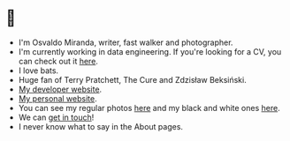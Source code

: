 # :bat:

* I'm Osvaldo Miranda, writer, fast walker and photographer.
* I'm currently working in data engineering. If you're looking for a CV, you can check out it [here](https://omiranda.dev/cv).
* I love bats.
* Huge fan of Terry Pratchett, The Cure and Zdzisław Beksiński.
* [My developer website](https://omiranda.dev).
* [My personal website](https://quiroptero.blog).
* You can see my regular photos [here](https://paliacate.blog)
and my black and white ones [here](https://monocromo.blog).
* We can [get in touch](mailto:hola@omiranda.dev)!
* I never know what to say in the About pages.

